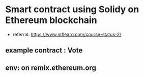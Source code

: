 # Smart contract using Solidy on Ethereum blockchain
- referral: https://www.inflearn.com/course-status-2/

## example contract : Vote

## env: on remix.ethereum.org

